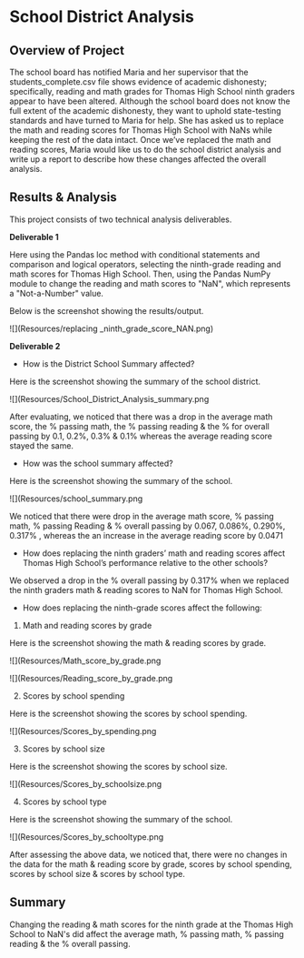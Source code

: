 # School District Analysis

## Overview of Project
The school board has notified Maria and her supervisor that the students_complete.csv file shows evidence of academic dishonesty; specifically, reading and math grades for Thomas High School ninth graders appear to have been altered. Although the school board does not know the full extent of the academic dishonesty, they want to uphold state-testing standards and have turned to Maria for help. She has asked us to replace the math and reading scores for Thomas High School with NaNs while keeping the rest of the data intact. Once we’ve replaced the math and reading scores, Maria would like us to do the school district analysis and write up a report to describe how these changes affected the overall analysis.

## Results & Analysis
This project consists of two technical analysis deliverables.

**Deliverable 1**

Here using the Pandas loc method with conditional statements and comparison and logical operators, selecting the ninth-grade reading and math scores for Thomas High School. Then, using the Pandas NumPy module to change the reading and math scores to "NaN", which represents a "Not-a-Number" value.

Below is the screenshot showing the results/output.

![](Resources/replacing _ninth_grade_score_NAN.png)

 
**Deliverable 2**


- How is the  District School Summary affected?

Here is the screenshot showing the summary of the school district.


![](Resources/School_District_Analysis_summary.png

After evaluating, we noticed that there was a drop in the average math score, the % passing math, the % passing reading & the % for overall passing by 0.1, 0.2%, 0.3% & 0.1%  whereas the average reading score stayed the same.

- How was the school summary affected?

Here is the screenshot showing the summary of the school.

![](Resources/school_summary.png

We noticed that there were drop in the average math score, % passing math, % passing Reading & % overall passing by 0.067, 0.086%, 0.290%, 0.317% , whereas the an increase in the average reading score by 0.0471

- How does replacing the ninth graders’ math and reading scores affect Thomas High School’s performance relative to the other schools?

We observed a drop in the % overall passing by 0.317% when we replaced the ninth graders math & reading scores to NaN for Thomas High School.

- How does replacing the ninth-grade scores affect the following:
1. Math and reading scores by grade

Here is the screenshot showing the math & reading scores by grade.

![](Resources/Math_score_by_grade.png

![](Resources/Reading_score_by_grade.png

2. Scores by school spending

Here is the screenshot showing the scores by school spending.

![](Resources/Scores_by_spending.png

3. Scores by school size

Here is the screenshot showing the scores by school size.

![](Resources/Scores_by_schoolsize.png

4. Scores by school type

Here is the screenshot showing the summary of the school.

![](Resources/Scores_by_schooltype.png


After assessing the above data, we noticed that, there were no changes in the data for the math & reading score by grade, scores by school spending, scores by school size & scores by school type.

 ## Summary
Changing the reading & math scores for the ninth grade at the Thomas High School to NaN's did affect the average math, % passing math, % passing reading & the % overall passing.

